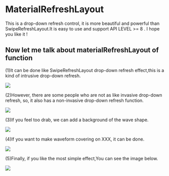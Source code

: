 MaterialRefreshLayout
==================================
This is a drop-down refresh control, it is more beautiful and powerful than SwipeRefreshLayout.It is easy to use and support API LEVEL >= 8 . I hope you like it !

Now let me talk about materialRefreshLayout of function
---------------------------------------------------------------------------
(1)It can be done like SwipeRefreshLayout drop-down refresh effect,this is a kind of intrusive drop-down refresh.

![](http://www.apkbus.com/data/attachment/forum/201509/10/145037bwzigoghgrk414hw.gif)


(2)However, there are some people who are not as like invasive drop-down refresh, so, it also has a non-invasive drop-down refresh function.

![](http://www.apkbus.com/data/attachment/forum/201509/10/145142fp1z3fp0hkx0apg3.gif)


(3)If you feel too drab, we can add a background of the wave shape.

![](http://www.apkbus.com/data/attachment/forum/201509/10/144913t3beqg3eics1xwwr.gif)


(4)If you want to make waveform covering on XXX, it can be done.

![](http://www.apkbus.com/data/attachment/forum/201509/10/144736ah8xaeamz155zq54.gif)


(5)Finally, if you like the most simple effect,You can see the image below.

![](http://www.apkbus.com/data/attachment/forum/201509/10/145326ttfgttgm3gg68tgf.gif)
